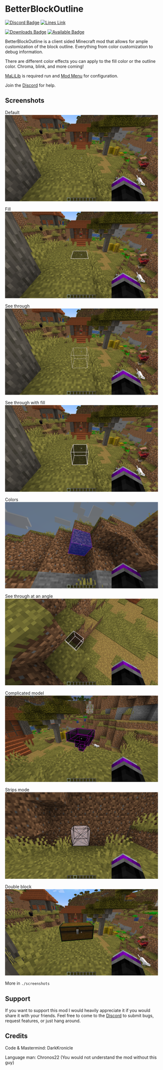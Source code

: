 # BetterBlockOutline

[![Discord Badge](https://img.shields.io/discord/753693459369427044?color=000000&label=Discord&logo=Discord&style=for-the-badge)](https://discord.gg/WnaE3uZxDA)
[![Lines Link](https://img.shields.io/tokei/lines/github.com/DarkKronicle/BetterBlockOutline?color=000000&logo=GitHub&style=for-the-badge)](https://github.com/DarkKronicle/BetterBlockOutline)

[![Downloads Badge](http://cf.way2muchnoise.eu/full_betterblockoutline_%E2%80%8B_downloads(4B4B4B-000000-ffffff-000000-ffffff).svg?badge_style=for_the_badge)](https://www.curseforge.com/minecraft/mc-mods/betterblockoutline)
[![Available Badge](http://cf.way2muchnoise.eu/versions/For%20Client_betterblockoutline_all(4B4B4B-000000-ffffff-000000).svg?badge_style=for_the_badge)](https://www.curseforge.com/minecraft/mc-mods/betterblockoutline)



BetterBlockOutline is a client sided Minecraft mod that allows for ample customization of the block outline. Everything from color customization to debug information.

There are different color effects you can apply to the fill color or the outline color. Chroma, blink, and more coming!

[MaLiLib](https://www.curseforge.com/minecraft/mc-mods/malilib) is required run and [Mod Menu](https://www.curseforge.com/minecraft/mc-mods/modmenu) for configuration.

Join the [Discord](https://discord.gg/WnaE3uZxDA) for help.

## Screenshots

Default ![Default](screenshots/pov_default.png)

Fill ![Fill](screenshots/pov_fill.png)

See through ![See through](screenshots/pov_wirewhite.png)

See through with fill ![Seethrough and fill](screenshots/pov_seethrough.png)

Colors ![Colors](screenshots/colors.png)

See through at an angle ![Seethrough at angle](screenshots/seethrough_angle.png)

Complicated model ![Complicated model](screenshots/seethrough_transparent.png)

Strips mode ![Strip mode](screenshots/showcase_strip.png)

Double block ![Double block](screenshots/double_block.png)

More in `./screenshots`

## Support

If you want to support this mod I would heavily appreciate it if you would share it with your friends. Feel free to come to the [Discord](https://discord.gg/WnaE3uZxDA) to submit bugs, request features, or just hang around.

## Credits

Code & Mastermind: DarkKronicle

Language man: Chronos22 (You would not understand the mod without this guy)
